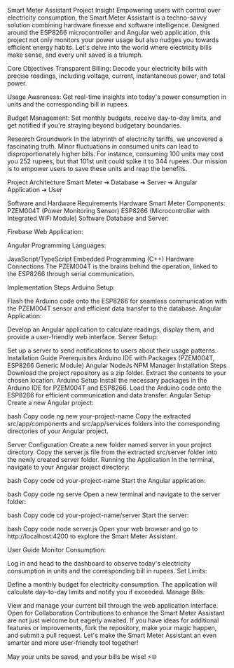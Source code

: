 Smart Meter Assistant
Project Insight
Empowering users with control over electricity consumption, the Smart Meter Assistant is a techno-savvy solution combining hardware finesse and software intelligence. Designed around the ESP8266 microcontroller and Angular web application, this project not only monitors your power usage but also nudges you towards efficient energy habits. Let's delve into the world where electricity bills make sense, and every unit saved is a triumph.

Core Objectives
Transparent Billing: Decode your electricity bills with precise readings, including voltage, current, instantaneous power, and total power.

Usage Awareness: Get real-time insights into today's power consumption in units and the corresponding bill in rupees.

Budget Management: Set monthly budgets, receive day-to-day limits, and get notified if you're straying beyond budgetary boundaries.

Research Groundwork
In the labyrinth of electricity tariffs, we uncovered a fascinating truth. Minor fluctuations in consumed units can lead to disproportionately higher bills. For instance, consuming 100 units may cost you 252 rupees, but that 101st unit could spike it to 344 rupees. Our mission is to empower users to save these units and reap the benefits.

Project Architecture
Smart Meter ➔ Database ➔ Server ➔ Angular Application ➔ User

Software and Hardware Requirements
Hardware
Smart Meter Components:
PZEM004T (Power Monitoring Sensor)
ESP8266 (Microcontroller with Integrated WiFi Module)
Software
Database and Server:

Firebase
Web Application:

Angular
Programming Languages:

JavaScript/TypeScript
Embedded Programming (C++)
Hardware Connections
The PZEM004T is the brains behind the operation, linked to the ESP8266 through serial communication.

Implementation Steps
Arduino Setup:

Flash the Arduino code onto the ESP8266 for seamless communication with the PZEM004T sensor and efficient data transfer to the database.
Angular Application:

Develop an Angular application to calculate readings, display them, and provide a user-friendly web interface.
Server Setup:

Set up a server to send notifications to users about their usage patterns.
Installation Guide
Prerequisites
Arduino IDE with Packages (PZEM004T, ESP8266 Generic Module)
Angular
NodeJs
NPM Manager
Installation Steps
Download the project repository as a zip folder.
Extract the contents to your chosen location.
Arduino Setup
Install the necessary packages in the Arduino IDE for PZEM004T and ESP8266.
Load the Arduino code onto the ESP8266 for efficient communication and data transfer.
Angular Setup
Create a new Angular project:

bash
Copy code
ng new your-project-name
Copy the extracted src/app/components and src/app/services folders into the corresponding directories of your Angular project.

Server Configuration
Create a new folder named server in your project directory.
Copy the server.js file from the extracted src/server folder into the newly created server folder.
Running the Application
In the terminal, navigate to your Angular project directory:

bash
Copy code
cd your-project-name
Start the Angular application:

bash
Copy code
ng serve
Open a new terminal and navigate to the server folder:

bash
Copy code
cd your-project-name/server
Start the server:

bash
Copy code
node server.js
Open your web browser and go to http://localhost:4200 to explore the Smart Meter Assistant.

User Guide
Monitor Consumption:

Log in and head to the dashboard to observe today's electricity consumption in units and the corresponding bill in rupees.
Set Limits:

Define a monthly budget for electricity consumption. The application will calculate day-to-day limits and notify you if exceeded.
Manage Bills:

View and manage your current bill through the web application interface.
Open for Collaboration
Contributions to enhance the Smart Meter Assistant are not just welcome but eagerly awaited. If you have ideas for additional features or improvements, fork the repository, make your magic happen, and submit a pull request. Let's make the Smart Meter Assistant an even smarter and more user-friendly tool together!

May your units be saved, and your bills be wise! ⚡🌐






